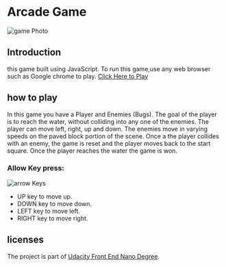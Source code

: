 # Arcade Game 
![game Photo](https://d17h27t6h515a5.cloudfront.net/topher/2017/June/5931c951_frogger/frogger.png)
## Introduction
this game built using JavaScript. To run this game,use any web browser such as Google chrome to play.
[Click Here to Play](https://ramimalzahrani.github.io/frontend-nanodegree-arcade-game-master/index.html)

## how to play 
 In this game you have a Player and Enemies (Bugs). The goal of the player is to reach the water, without colliding into any one of the enemies. The player can move left, right, up and down. The enemies move in varying speeds on the paved block portion of the scene. Once a the player collides with an enemy, the game is reset and the player moves back to the start square. Once the player reaches the water the game is won.
### Allow Key press:
![arrow Keys](https://raw.githubusercontent.com/ramimalzahrani/frontend-nanodegree-arcade-game-master/master/images/arrowKeys.png)
* UP key to move up.
* DOWN key to move down.
* LEFT key to move left.
* RIGHT key to move right.

## licenses
The project is part of [Udacity Front End Nano Degree](https://https://sa.udacity.com/course/front-end-web-developer-nanodegree--nd001).
